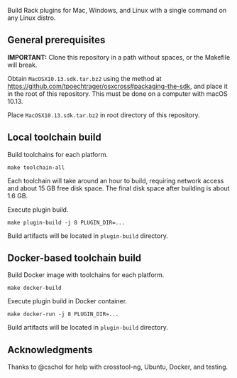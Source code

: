 
Build Rack plugins for Mac, Windows, and Linux with a single command on any Linux distro.

## General prerequisites

**IMPORTANT:** Clone this repository in a path without spaces, or the Makefile will break.

Obtain `MacOSX10.13.sdk.tar.bz2` using the method at https://github.com/tpoechtrager/osxcross#packaging-the-sdk, and place it in the root of this repository.
This must be done on a computer with macOS 10.13.

Place `MacOSX10.13.sdk.tar.bz2` in root directory of this repository.

## Local toolchain build

Build toolchains for each platform.
```
make toolchain-all
```
Each toolchain will take around an hour to build, requiring network access and about 15 GB free disk space.
The final disk space after building is about 1.6 GB.

Execute plugin build.
```
make plugin-build -j 8 PLUGIN_DIR=...
```

Build artifacts will be located in `plugin-build` directory.

## Docker-based toolchain build

Build Docker image with toolchains for each platform.
```
make docker-build
```

Execute plugin build in Docker container.
```
make docker-run -j 8 PLUGIN_DIR=...
```

Build artifacts will be located in `plugin-build` directory.

## Acknowledgments

Thanks to @cschol for help with crosstool-ng, Ubuntu, Docker, and testing.
